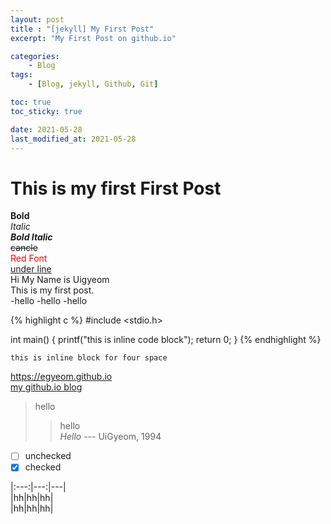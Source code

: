 ```yaml
---
layout: post
title : "[jekyll] My First Post"
excerpt: "My First Post on github.io"

categories:
    - Blog
tags:
    - [Blog, jekyll, Github, Git]

toc: true
toc_sticky: true

date: 2021-05-28
last_modified_at: 2021-05-28
---
```

# This is my first First Post
**Bold**  
*Italic*  
***Bold Italic***  
~~cancle~~  
<span style="color:red"> Red Font</span>  
<u>under line</u>  
Hi My Name is Uigyeom  
This is my first post.  
-hello
  -hello
    -hello

{% highlight c %}
#include <stdio.h>

int main()
{
    printf("this is inline code block");
    return 0;
}
{% endhighlight %}

    
    this is inline block for four space

  <https://egyeom.github.io>  
  [my github.io blog](https://egyeom.github.io)

> hello
>>hello  
<cite>Hello</cite> --- UiGyeom, 1994

- [ ] unchecked
- [X] checked

|:---:|---:|---|  
|hh|hh|hh|  
|hh|hh|hh|